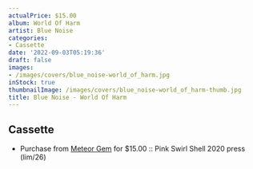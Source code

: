 ```yaml
---
actualPrice: $15.00
album: World Of Harm
artist: Blue Noise
categories:
- Cassette
date: '2022-09-03T05:19:36'
draft: false
images:
- /images/covers/blue_noise-world_of_harm.jpg
inStock: true
thumbnailImage: /images/covers/blue_noise-world_of_harm-thumb.jpg
title: Blue Noise - World Of Harm
---
```


## Cassette
* Purchase from [Meteor Gem](https://meteor-gem.com/products/blue-noise-world-of-harm-cassette) for $15.00 :: Pink Swirl Shell 2020 press (lim/26)
